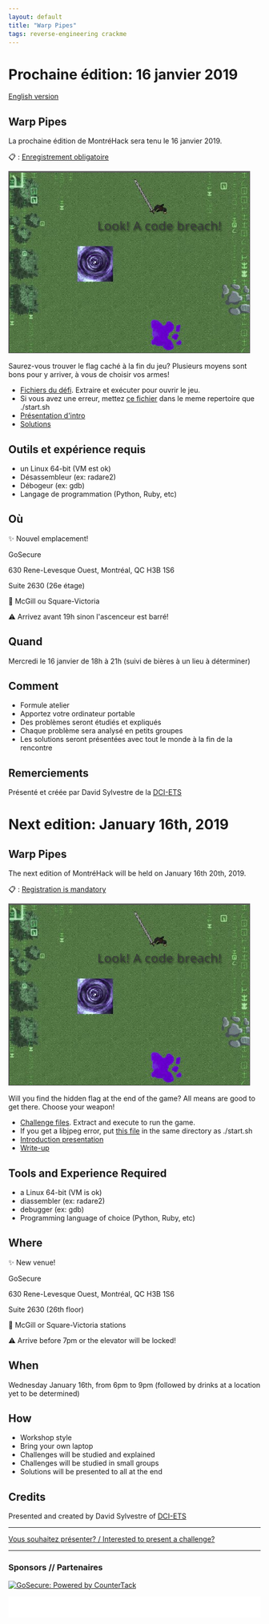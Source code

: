 ```yaml
---
layout: default
title: "Warp Pipes"
tags: reverse-engineering crackme
---
```


# Prochaine édition: 16 janvier 2019

[English version](#english)

## Warp Pipes

La prochaine édition de MontréHack sera tenu le 16 janvier 2019.

:clipboard: : [Enregistrement obligatoire](https://www.eventbrite.ca/e/montrehack-warp-pipes-tickets-54957964752)

![Look! A code breach!](/images/19-01_warp-pipes.png)

Saurez-vous trouver le flag caché à la fin du jeu? Plusieurs moyens sont bons
pour y arriver, à vous de choisir vos armes!

* [Fichiers du défi](https://www.dropbox.com/s/40ivcsod4v92s2c/Challenge_Dave.zip?dl=0).
  Extraire et exécuter pour ouvrir le jeu.
* Si vous avez une erreur, mettez [ce fichier](https://www.dropbox.com/s/l4nlbj46lze2ghp/libjpeg.so.8?dl=0) dans le meme repertoire que ./start.sh
* [Présentation d'intro](https://docs.google.com/presentation/d/1WOPJvqHABDLBhT5zs0IxeJB_FMUIOi5anQtPiTRmCxE/)
* [Solutions](https://gist.github.com/Dave1840438/e6b1c0fc84883513993b18db075fdda0)


## Outils et expérience requis

* un Linux 64-bit (VM est ok)
* Désassembleur (ex: radare2)
* Débogeur (ex: gdb)
* Langage de programmation (Python, Ruby, etc)

## Où

:sparkles: Nouvel emplacement!

GoSecure

630 Rene-Levesque Ouest, Montréal, QC H3B 1S6

Suite 2630 (26e étage)

:train2: McGill ou Square-Victoria

:warning: Arrivez avant 19h sinon l'ascenceur est barré!

## Quand

Mercredi le 16 janvier de 18h à 21h (suivi de bières à un lieu à déterminer)

## Comment
 
* Formule atelier
* Apportez votre ordinateur portable
* Des problèmes seront étudiés et expliqués
* Chaque problème sera analysé en petits groupes
* Les solutions seront présentées avec tout le monde à la fin de la rencontre

## Remerciements

Présenté et créée par David Sylvestre de la [DCI-ETS](https://dciets.com/)


<a id="english"></a>

# Next edition: January 16th, 2019

## Warp Pipes

The next edition of MontréHack will be held on January 16th 20th, 2019.

:clipboard: : [Registration is mandatory](https://www.eventbrite.ca/e/montrehack-warp-pipes-tickets-54957964752)

![Look! A code breach!](/images/19-01_warp-pipes.png)

Will you find the hidden flag at the end of the game? All means are good to get
there. Choose your weapon!

* [Challenge files](https://www.dropbox.com/s/40ivcsod4v92s2c/Challenge_Dave.zip?dl=0).
  Extract and execute to run the game.
* If you get a libjpeg error, put [this file](https://www.dropbox.com/s/l4nlbj46lze2ghp/libjpeg.so.8?dl=0) in the same directory as ./start.sh
* [Introduction presentation](https://docs.google.com/presentation/d/1NYWdvTdtLR09YixQ9gpKr7njBet_2rZwwf8G9Gj4hRk/edit?usp=sharing)
* [Write-up](https://gist.github.com/Dave1840438/e6b1c0fc84883513993b18db075fdda0)

## Tools and Experience Required

* a Linux 64-bit (VM is ok)
* diassembler (ex: radare2)
* debugger (ex: gdb)
* Programming language of choice (Python, Ruby, etc)

## Where

:sparkles: New venue!

GoSecure

630 Rene-Levesque Ouest, Montréal, QC H3B 1S6

Suite 2630 (26th floor)

:train2: McGill or Square-Victoria stations

:warning: Arrive before 7pm or the elevator will be locked!

## When

Wednesday January 16th, from 6pm to 9pm (followed by drinks at a location yet to be determined)

## How

* Workshop style
* Bring your own laptop
* Challenges will be studied and explained
* Challenges will be studied in small groups
* Solutions will be presented to all at the end

## Credits

Presented and created by David Sylvestre of [DCI-ETS](https://dciets.com/)

<hr/>

[Vous souhaitez présenter? / Interested to present a challenge?](https://github.com/montrehack/montrehack.github.com/wiki/Present-at-Montrehack)

<hr/>

### Sponsors // Partenaires

[![GoSecure: Powered by CounterTack](https://gosecure.net/wp-content/uploads/2019/01/logo-web.large-transparent.png)](https://gosecure.net/)

[![Brasserie Benelux](/images/benelux.png)](http://brasseriebenelux.com/)
